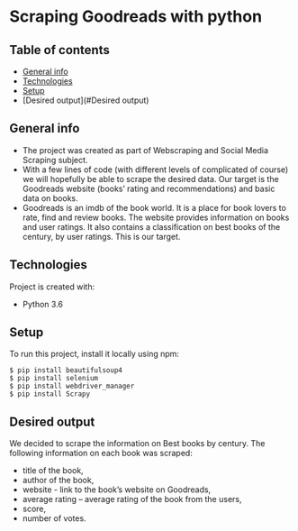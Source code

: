 # Scraping Goodreads with python
## Table of contents
* [General info](#general-info)
* [Technologies](#technologies)
* [Setup](#setup)
* [Desired output](#Desired output)

## General info
* The project was created as part of Webscraping and Social Media Scraping subject. 
* With a few lines of code (with different levels of complicated of course) we will hopefully be able to scrape the desired data. Our target is the Goodreads website (books’ rating and recommendations) and basic data on books.
* Goodreads is an imdb of the book world. It is a place for book lovers to rate, find and review books. The website provides information on books and user ratings. It also contains a classification on best books of the century, by user ratings. This is our target.

	
## Technologies
Project is created with:
* Python 3.6
	
## Setup
To run this project, install it locally using npm:

```
$ pip install beautifulsoup4
$ pip install selenium
$ pip install webdriver_manager
$ pip install Scrapy
```

## Desired output	
We decided to scrape the information on Best books by century. The following information on each book was scraped:
* title of the book,
* author of the book,
* website - link to the book’s website on Goodreads,
* average rating – average rating of the book from the users,
* score,
* number of votes.
